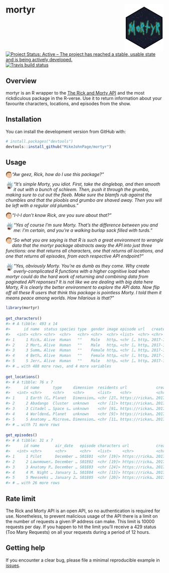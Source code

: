 
<!-- README.md is generated from README.Rmd. Please edit that file -->

# mortyr <img src='man/figures/logo.png' align="right" height="150" /></a>

<!-- badges: start -->

[![Project Status: Active – The project has reached a stable, usable
state and is being actively
developed.](http://www.repostatus.org/badges/latest/active.svg)](http://www.repostatus.org/#active)
[![Travis build
status](https://travis-ci.org/MikeJohnPage/mortyr.svg?branch=master)](https://travis-ci.org/MikeJohnPage/mortyr)
<!-- badges: end -->

## Overview

mortyr is an R wrapper to the [The Rick and Morty
API](https://rickandmortyapi.com/) and the most rickdiculous package in
the R-verse. Use it to return information about your favourite
characters, locations, and episodes from the show.

## Installation

You can install the development version from GitHub with:

``` r
# install.packages("devtools")
devtools::install_github("MikeJohnPage/mortyr")
```

## Usage

<img src='man/figures/morty.png' align="left" height="20" /></a> *“Aw
geez, Rick, how do I use this package?”*

<img src='man/figures/rick.png' align="left" height="25" /></a> *“It’s
simple Morty, you idiot. First, take the dinglebop, and then smooth it
out with a bunch of schleem. Then, push it through the grumbo, making
sure to cut out the fleeb. Make sure the blamfs rub against the chumbles
and that the ploobis and grumbo are shaved away. Then you will be left
with a regular old plumbus.”*

<img src='man/figures/morty.png' align="left" height="20" /></a> *“I-I-I
don’t know Rick, are you sure about that?”*

<img src='man/figures/rick.png' align="left" height="25" /></a> *“Yes of
course I’m sure Morty. That’s the difference between you and me: I’m
certain, and you’re a walking burlap sack filled with turds.”*

<img src='man/figures/morty.png' align="left" height="20" /></a> *“So
what you are saying is that R is such a great environment to wrangle
data that the mortyr package abstracts away the API into just three
functions: one that returns all characters, one that returns all
locations, and one that returns all episodes, from each respective API
endpoint?”*

<img src='man/figures/rick.png' align="left" height="25" /></a> *“Yes,
obviously Morty. You’re as dumb as they come. Why create
overly-complicated R functions with a higher cognitive load when mortyr
could do the hard work of returning and combining data from paginated
API reponses? It is not like we are dealing with big data here Morty, R
is clearly the better environment to explore the API data. Now flip off
all these R users that think this package is pointless Morty. I told
them it means peace among worlds. How hilarious is that?”*

``` r
library(mortyr)

get_characters()
#> # A tibble: 493 x 14
#>      id name  status species type  gender image episode url   created
#>   <int> <chr> <chr>  <chr>   <chr> <chr>  <chr> <list>  <chr> <chr>  
#> 1     1 Rick… Alive  Human   ""    Male   http… <chr [… http… 2017-1…
#> 2     2 Mort… Alive  Human   ""    Male   http… <chr [… http… 2017-1…
#> 3     3 Summ… Alive  Human   ""    Female http… <chr [… http… 2017-1…
#> 4     4 Beth… Alive  Human   ""    Female http… <chr [… http… 2017-1…
#> 5     5 Jerr… Alive  Human   ""    Male   http… <chr [… http… 2017-1…
#> # … with 488 more rows, and 4 more variables

get_locations()
#> # A tibble: 76 x 7
#>      id name      type     dimension  residents url             created    
#>   <int> <chr>     <chr>    <chr>      <list>    <chr>           <chr>      
#> 1     1 Earth (C… Planet   Dimension… <chr [27… https://rickan… 2017-11-10…
#> 2     2 Abadango  Cluster  unknown    <chr [1]> https://rickan… 2017-11-10…
#> 3     3 Citadel … Space s… unknown    <chr [91… https://rickan… 2017-11-10…
#> 4     4 Worldend… Planet   unknown    <chr [9]> https://rickan… 2017-11-10…
#> 5     5 Anatomy … Microve… Dimension… <chr [11… https://rickan… 2017-11-10…
#> # … with 71 more rows

get_episodes()
#> # A tibble: 31 x 7
#>      id name       air_date   episode characters url            created    
#>   <int> <chr>      <chr>      <chr>   <list>     <chr>          <chr>      
#> 1     1 Pilot      December … S01E01  <chr [19]> https://ricka… 2017-11-10…
#> 2     2 Lawnmower… December … S01E02  <chr [19]> https://ricka… 2017-11-10…
#> 3     3 Anatomy P… December … S01E03  <chr [24]> https://ricka… 2017-11-10…
#> 4     4 M. Night … January 1… S01E04  <chr [13]> https://ricka… 2017-11-10…
#> 5     5 Meeseeks … January 2… S01E05  <chr [20]> https://ricka… 2017-11-10…
#> # … with 26 more rows
```

## Rate limit

The Rick and Morty API is an open API, so no authentication is required
for use. Nonetheless, to prevent malicious usage of the API there is a
limit on the number of requests a given IP address can make. This limit
is 10000 requests per day. If you happen to hit the limit you’ll receive
a 429 status (Too Many Requests) on all your requests during a period of
12 hours.

## Getting help

If you encounter a clear bug, please file a minimal reproducible example
in [issues](https://github.com/MikeJohnPage/mortyr/issues).
